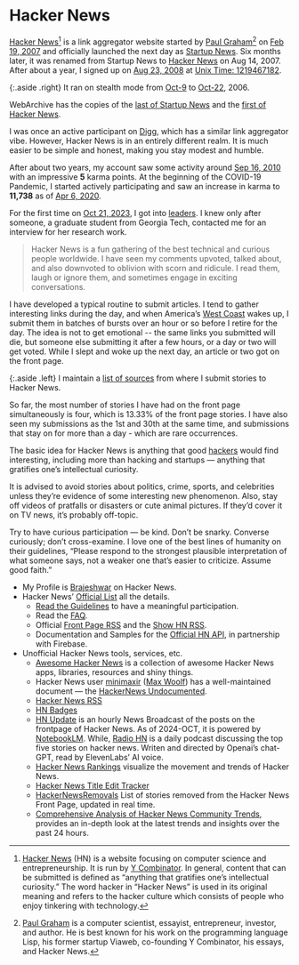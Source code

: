 # Hacker News

[Hacker News](https://news.ycombinator.com)[^HackerNews] is a link aggregator website started by [Paul Graham](https://paulgraham.com)[^PaulGraham] on [Feb 19, 2007](https://news.ycombinator.com/front?day=2007-02-19) and officially launched the next day as [Startup News](https://news.ycombinator.com/announcingnews.html). Six months later, it was renamed from Startup News to [Hacker News](https://news.ycombinator.com/hackernews.html) on Aug 14, 2007. After about a year, I signed up on [Aug 23, 2008](https://news.ycombinator.com/front?day=2008-08-23) at [Unix Time: 1219467182](https://hacker-news.firebaseio.com/v0/user/Brajeshwar.json?print=pretty).

{:.aside .right}
It ran on stealth mode from [Oct-9](https://news.ycombinator.com/front?day=2006-10-09) to [Oct-22](https://news.ycombinator.com/front?day=2006-10-22), 2006.

WebArchive has the copies of the [last of Startup News](https://web.archive.org/web/20070713212949/http://news.ycombinator.com/) and the [first of Hacker News](https://web.archive.org/web/20070830111558/http://news.ycombinator.com/).

I was once an active participant on [Digg](https://brajeshwar.com/2007/im-perhaps-the-2nd-top-indian-digger/), which has a similar link aggregator vibe. However, Hacker News is in an entirely different realm. It is much easier to be simple and honest, making you stay modest and humble.

After about two years, my account saw some activity around [Sep 16, 2010](https://web.archive.org/web/20100916231410/https://news.ycombinator.com/user?id=Brajeshwar) with an impressive **5** karma points. At the beginning of the COVID-19 Pandemic, I started actively participating and saw an increase in karma to **11,738** as of [Apr 6, 2020](https://web.archive.org/web/20200406075341/https://news.ycombinator.com/user?id=Brajeshwar).

For the first time on [Oct 21, 2023](https://news.ycombinator.com/front?day=2023-10-21), I got into [leaders](https://news.ycombinator.com/leaders). I knew only after someone, a graduate student from Georgia Tech, contacted me for an interview for her research work.

> Hacker News is a fun gathering of the best technical and curious people worldwide. I have seen my comments upvoted, talked about, and also downvoted to oblivion with scorn and ridicule. I read them, laugh or ignore them, and sometimes engage in exciting conversations.

I have developed a typical routine to submit articles. I tend to gather interesting links during the day, and when America’s [West Coast](https://en.wikipedia.org/wiki/West_Coast_of_the_United_States) wakes up, I submit them in batches of bursts over an hour or so before I retire for the day. The idea is not to get emotional -- the same links you submitted will die, but someone else submitting it after a few hours, or a day or two will get voted. While I slept and woke up the next day, an article or two got on the front page.

{:.aside .left}
I maintain a [list of sources](https://github.com/brajeshwar/hackernews-source) from where I submit stories to Hacker News.

So far, the most number of stories I have had on the front page simultaneously is four, which is 13.33% of the front page stories. I have also seen my submissions as the 1st and 30th at the same time, and submissions that stay on for more than a day - which are rare occurrences.

The basic idea for Hacker News is anything that good [hackers](https://en.wikipedia.org/wiki/Hacker) would find interesting, including more than hacking and startups — anything that gratifies one’s intellectual curiosity.

It is advised to avoid stories about politics, crime, sports, and celebrities unless they’re evidence of some interesting new phenomenon. Also, stay off videos of pratfalls or disasters or cute animal pictures. If they’d cover it on TV news, it’s probably off-topic.

Try to have curious participation — be kind. Don’t be snarky. Converse curiously; don’t cross-examine. I love one of the best lines of humanity on their guidelines, “Please respond to the strongest plausible interpretation of what someone says, not a weaker one that’s easier to criticize. Assume good faith.”

- My Profile is [Brajeshwar](https://news.ycombinator.com/user?id=Brajeshwar) on Hacker News.
- Hacker News’ [Official List](https://news.ycombinator.com/lists) all the details.
	- [Read the Guidelines](https://news.ycombinator.com/newsguidelines.html) to have a meaningful participation.
	- Read the [FAQ](https://news.ycombinator.com/newsfaq.html).
	- Official [Front Page RSS](https://news.ycombinator.com/rss) and the [Show HN RSS](https://news.ycombinator.com/showrss).
	- Documentation and Samples for the [Official HN API](https://github.com/HackerNews/API), in partnership with Firebase.
- Unofficial Hacker News tools, services, etc.
	- [Awesome Hacker News](https://github.com/cheeaun/awesome-hacker-news) is a collection of awesome Hacker News apps, libraries, resources and shiny things.
	- Hacker News user [minimaxir](https://news.ycombinator.com/user?id=minimaxir) ([Max Woolf](https://minimaxir.com)) has a well-maintained document — the [HackerNews Undocumented](https://github.com/minimaxir/hacker-news-undocumented).
	- [Hacker News RSS](https://hnrss.github.io)
	- [HN Badges](https://hnbadges.netlify.app/?user=Brajeshwar)
	- [HN Update](https://hnup.date) is an hourly News Broadcast of the posts on the frontpage of Hacker News. As of 2024-OCT, it is powered by [NotebookLM](https://notebooklm.google.com). While, [Radio HN](https://radio-hn.pages.dev) is a daily podcast discussing the top five stories on hacker news. Writen and directed by Openai’s chat-GPT, read by ElevenLabs’ AI voice.
	- [Hacker News Rankings](https://hnrankings.info) visualize the movement and trends of Hacker News.
	- [Hacker News Title Edit Tracker](https://hackernewstitles.netlify.app)
	- [HackerNewsRemovals](https://github.com/vitoplantamura/HackerNewsRemovals) List of stories removed from the Hacker News Front Page, updated in real time.
	- [Comprehensive Analysis of Hacker News Community Trends](https://dupeless.com/yc-analysis), provides an in-depth look at the latest trends and insights over the past 24 hours.

[^HackerNews]: [Hacker News](https://en.wikipedia.org/wiki/Hacker_News) (HN) is a website focusing on computer science and entrepreneurship. It is run by [Y Combinator](https://www.ycombinator.com). In general, content that can be submitted is defined as “anything that gratifies one’s intellectual curiosity.” The word hacker in “Hacker News” is used in its original meaning and refers to the hacker culture which consists of people who enjoy tinkering with technology.

[^PaulGraham]: [Paul Graham](https://en.wikipedia.org/wiki/Paul_Graham_(programmer)) is a computer scientist, essayist, entrepreneur, investor, and author. He is best known for his work on the programming language Lisp, his former startup Viaweb, co-founding Y Combinator, his essays, and Hacker News.